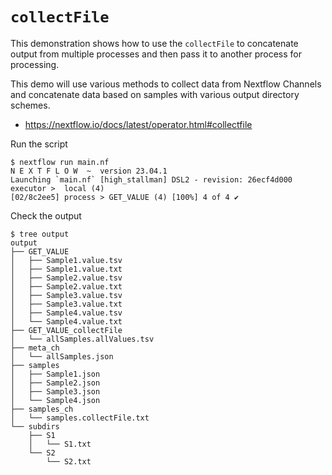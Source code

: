 # `collectFile`

This demonstration shows how to use the `collectFile` to concatenate output from multiple processes and then pass it to another process for processing.

This demo will use various methods to collect data from Nextflow Channels and concatenate data based on samples with various output directory schemes.

- https://nextflow.io/docs/latest/operator.html#collectfile

Run the script

```
$ nextflow run main.nf
N E X T F L O W  ~  version 23.04.1
Launching `main.nf` [high_stallman] DSL2 - revision: 26ecf4d000
executor >  local (4)
[02/8c2ee5] process > GET_VALUE (4) [100%] 4 of 4 ✔
```

Check the output

```
$ tree output
output
├── GET_VALUE
│   ├── Sample1.value.tsv
│   ├── Sample1.value.txt
│   ├── Sample2.value.tsv
│   ├── Sample2.value.txt
│   ├── Sample3.value.tsv
│   ├── Sample3.value.txt
│   ├── Sample4.value.tsv
│   └── Sample4.value.txt
├── GET_VALUE_collectFile
│   └── allSamples.allValues.tsv
├── meta_ch
│   └── allSamples.json
├── samples
│   ├── Sample1.json
│   ├── Sample2.json
│   ├── Sample3.json
│   └── Sample4.json
├── samples_ch
│   └── samples.collectFile.txt
└── subdirs
    ├── S1
    │   └── S1.txt
    └── S2
        └── S2.txt
```